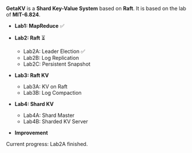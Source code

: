 **GetaKV** is a **Shard Key-Value System** based on **Raft**.
It is based on the lab of **MIT-6.824**.

- **Lab1: MapReduce** ✅

- **Lab2: Raft** ⏳
  
    - Lab2A: Leader Election ✅
    - Lab2B: Log Replication
    - Lab2C: Persistent Snapshot
    
- **Lab3: Raft KV**
  
    - Lab3A: KV on Raft
    - Lab3B: Log Compaction
    
- **Lab4: Shard KV**
  
    - Lab4A: Shard Master
    - Lab4B: Sharded KV Server
    
- **Improvement**

    

Current progress: Lab2A finished.